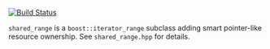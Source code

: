 [![Build Status](https://travis-ci.com/RhysU/shared_range.svg?branch=master)](https://travis-ci.com/github/RhysU/shared_range)

`shared_range` is a `boost::iterator_range` subclass adding smart pointer-like
resource ownership.  See `shared_range.hpp` for details.
